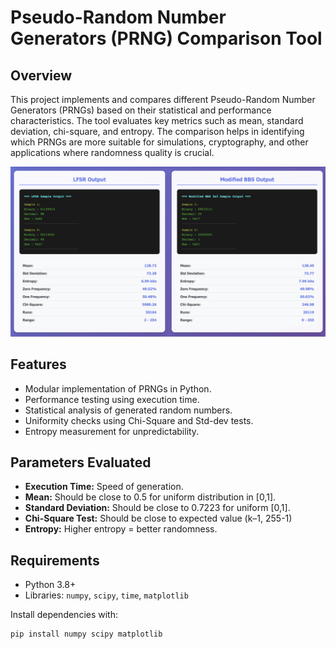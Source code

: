 # Pseudo-Random Number Generators (PRNG) Comparison Tool

## Overview
This project implements and compares different Pseudo-Random Number Generators (PRNGs) based on their statistical and performance characteristics. The tool evaluates key metrics such as mean, standard deviation, chi-square, and entropy. The comparison helps in identifying which PRNGs are more suitable for simulations, cryptography, and other applications where randomness quality is crucial.

<p align="center">
  <img src="outputs.png" alt="PRNG Comparison Results" width="600">
</p>

## Features
- Modular implementation of PRNGs in Python.
- Performance testing using execution time.
- Statistical analysis of generated random numbers.
- Uniformity checks using Chi-Square and Std-dev tests.
- Entropy measurement for unpredictability.

## Parameters Evaluated
- **Execution Time:** Speed of generation.
- **Mean:** Should be close to 0.5 for uniform distribution in [0,1].
- **Standard Deviation:** Should be close to 0.7223 for uniform [0,1].
- **Chi-Square Test:** Should be close to expected value (k–1, 255-1)
- **Entropy:** Higher entropy = better randomness.

## Requirements
- Python 3.8+
- Libraries: `numpy`, `scipy`, `time`, `matplotlib`

Install dependencies with:
```bash
pip install numpy scipy matplotlib


